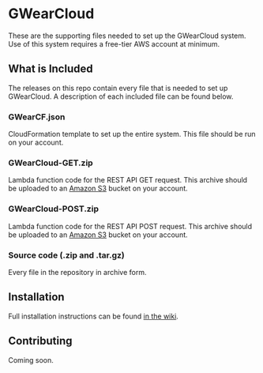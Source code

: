 # GWearCloud
These are the supporting files needed to set up the GWearCloud system. Use of this system requires a free-tier AWS account at minimum.

## What is Included
The releases on this repo contain every file that is needed to set up GWearCloud. A description of each included file can be found below.

### GWearCF.json
CloudFormation template to set up the entire system. This file should be run on your account.

### GWearCloud-GET.zip
Lambda function code for the REST API GET request. This archive should be uploaded to an [Amazon S3](https://aws.amazon.com/s3/) bucket on your account.

### GWearCloud-POST.zip
Lambda function code for the REST API POST request. This archive should be uploaded to an [Amazon S3](https://aws.amazon.com/s3/) bucket on your account.

### Source code (.zip and .tar.gz)
Every file in the repository in archive form.

## Installation
Full installation instructions can be found [in the wiki](https://github.com/gwulilab/GWearCloud/wiki/Installation).

## Contributing
Coming soon.
